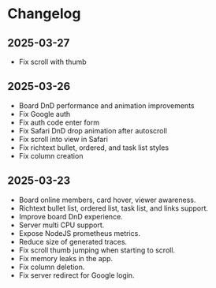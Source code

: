 # Changelog

## 2025-03-27

- Fix scroll with thumb

## 2025-03-26

- Board DnD performance and animation improvements
- Fix Google auth
- Fix auth code enter form
- Fix Safari DnD drop animation after autoscroll
- Fix scroll into view in Safari
- Fix richtext bullet, ordered, and task list styles
- Fix column creation

## 2025-03-23

- Board online members, card hover, viewer awareness.
- Richtext bullet list, ordered list, task list, and links support.
- Improve board DnD experience.
- Server multi CPU support.
- Expose NodeJS prometheus metrics.
- Reduce size of generated traces.
- Fix scroll thumb jumping when starting to scroll.
- Fix memory leaks in the app.
- Fix column deletion.
- Fix server redirect for Google login.
